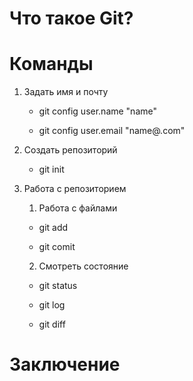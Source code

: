 # Что такое Git?

# Команды

1. Задать имя и почту

     * git config user.name "name"

     * git config user.email "name@.com"

2. Создать репозиторий

     * git init

3. Работа с репозиторием

    1. Работа с файлами

     * git add

     * git comit

    2. Смотреть состояние

     * git status

     * git log

     * git diff

# Заключение